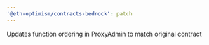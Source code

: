```yaml
---
'@eth-optimism/contracts-bedrock': patch
---
```


Updates function ordering in ProxyAdmin to match original contract
